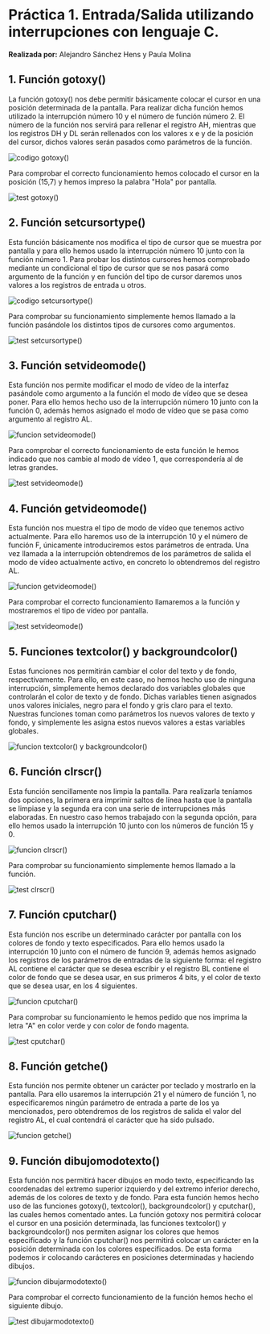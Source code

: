 # Práctica 1. Entrada/Salida utilizando interrupciones con lenguaje C.

**Realizada por:** Alejandro Sánchez Hens y Paula Molina 

## 1. Función gotoxy()

La función gotoxy() nos debe permitir básicamente colocar el cursor en una posición determinada de la pantalla. Para realizar dicha función hemos utilizado la interrupción número 10 y el número de función número 2. El número de la función nos servirá para rellenar el registro AH, mientras que los registros DH y DL serán rellenados con los valores x e y de la posición del cursor, dichos valores serán pasados como parámetros de la función.

![codigo gotoxy()](https://github.com/AlexHens/PDIH/blob/main/practica1/images/gotoxy.png)

Para comprobar el correcto funcionamiento hemos colocado el cursor en la posición (15,7) y hemos impreso la palabra "Hola" por pantalla.

![test gotoxy()](https://github.com/AlexHens/PDIH/blob/main/practica1/images/gotoxy_test.png)

## 2. Función setcursortype()

Esta función básicamente nos modifica el tipo de cursor que se muestra por pantalla y para ello hemos usado la interrupción número 10 junto con la función número 1. Para probar los distintos cursores hemos comprobado mediante un condicional el tipo de cursor que se nos pasará como argumento de la función y en función del tipo de cursor daremos unos valores a los registros de entrada u otros.

![codigo setcursortype()](https://github.com/AlexHens/PDIH/blob/main/practica1/images/setcursortype.png)

Para comprobar su funcionamiento simplemente hemos llamado a la función pasándole los distintos tipos de cursores como argumentos.

![test setcursortype()](https://github.com/AlexHens/PDIH/blob/main/practica1/images/setcursortype_test.png)

## 3. Función setvideomode()

Esta función nos permite modificar el modo de vídeo de la interfaz pasándole como argumento a la función el modo de vídeo que se desea poner. Para ello hemos hecho uso de la interrupción número 10 junto con la función 0, además hemos asignado el modo de vídeo que se pasa como argumento al registro AL.

![funcion setvideomode()](https://github.com/AlexHens/PDIH/blob/main/practica1/images/setvideomode.png)

Para comprobar el correcto funcionamiento de esta función le hemos indicado que nos cambie al modo de vídeo 1, que correspondería al de letras grandes.

![test setvideomode()](https://github.com/AlexHens/PDIH/blob/main/practica1/images/setvideomode_test.png)

## 4. Función getvideomode()

Esta función nos muestra el tipo de modo de vídeo que tenemos activo actualmente. Para ello haremos uso de la interrupción 10 y el número de función F, únicamente introduciremos estos parámetros de entrada. Una vez llamada a la interrupción obtendremos de los parámetros de salida el modo de vídeo actualmente activo, en concreto lo obtendremos del registro AL.

![funcion getvideomode()](https://github.com/AlexHens/PDIH/blob/main/practica1/images/getvideomode.png)

Para comprobar el correcto funcionamiento llamaremos a la función y mostraremos el tipo de vídeo por pantalla.

![test setvideomode()](https://github.com/AlexHens/PDIH/blob/main/practica1/images/setvideomode_test.png)

## 5. Funciones textcolor() y backgroundcolor()

Estas funciones nos permitirán cambiar el color del texto y de fondo, respectivamente. Para ello, en este caso, no hemos hecho uso de ninguna interrupción, simplemente hemos declarado dos variables globales que controlarán el color de texto y de fondo. Dichas variables tienen asignados unos valores iniciales, negro para el fondo y gris claro para el texto. Nuestras funciones toman como parámetros los nuevos valores de texto y fondo, y simplemente les asigna estos nuevos valores a estas variables globales.

![funcion textcolor() y backgroundcolor()](https://github.com/AlexHens/PDIH/blob/main/practica1/images/textcolor_backgroundcolor.png)

## 6. Función clrscr()

Esta función sencillamente nos limpia la pantalla. Para realizarla teníamos dos opciones, la primera era imprimir saltos de línea hasta que la pantalla se limpiase y la segunda era con una serie de interrupciones más elaboradas. En nuestro caso hemos trabajado con la segunda opción, para ello hemos usado la interrupción 10 junto con los números de función 15 y 0.

![funcion clrscr()](https://github.com/AlexHens/PDIH/blob/main/practica1/images/clrscr.png)

Para comprobar su funcionamiento simplemente hemos llamado a la función.

![test clrscr()](https://github.com/AlexHens/PDIH/blob/main/practica1/images/clrscr_test.png)

## 7. Función cputchar()

Esta función nos escribe un determinado carácter por pantalla con los colores de fondo y texto especificados. Para ello hemos usado la interrupción 10 junto con el número de función 9, además hemos asignado los registros de los parámetros de entradas de la siguiente forma: el registro AL contiene el carácter que se desea escribir y el registro BL contiene el color de fondo que se desea usar, en sus primeros 4 bits, y el color de texto que se desea usar, en los 4 siguientes.

![funcion cputchar()](https://github.com/AlexHens/PDIH/blob/main/practica1/images/cputchar.png)

Para comprobar su funcionamiento le hemos pedido que nos imprima la letra "A" en color verde y con color de fondo magenta.

![test cputchar()](https://github.com/AlexHens/PDIH/blob/main/practica1/images/cputchar_test.png)

## 8. Función getche()

Esta función nos permite obtener un carácter por teclado y mostrarlo en la pantalla. Para ello usaremos la interrupción 21 y el número de función 1, no especificaremos ningún parámetro de entrada a parte de los ya mencionados, pero obtendremos de los registros de salida el valor del registro AL, el cual contendrá el carácter que ha sido pulsado.

![funcion getche()](https://github.com/AlexHens/PDIH/blob/main/practica1/images/getche.png)

## 9. Función dibujomodotexto()

Esta función nos permitirá hacer dibujos en modo texto, especificando las coordenadas del extremo superior izquierdo y del extremo inferior derecho, además de los colores de texto y de fondo. Para esta función hemos hecho uso de las funciones gotoxy(), textcolor(), backgroundcolor() y cputchar(), las cuales hemos comentado antes. La función gotoxy nos permitirá colocar el cursor en una posición determinada, las funciones textcolor() y backgroundcolor() nos permiten asignar los colores que hemos especificado y la función cputchar() nos permitirá colocar un carácter en la posición determinada con los colores especificados. De esta forma podemos ir colocando carácteres en posiciones determinadas y haciendo dibujos.

![funcion dibujarmodotexto()](https://github.com/AlexHens/PDIH/blob/main/practica1/images/dibujarmodotexto.png)

Para comprobar el correcto funcionamiento de la función hemos hecho el siguiente dibujo.

![test dibujarmodotexto()](https://github.com/AlexHens/PDIH/blob/main/practica1/images/test_dibujomodotexto.png)

